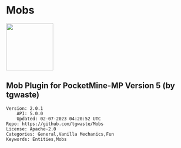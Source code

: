 # Mobs
<img src="https://raw.githubusercontent.com/tgwaste/Mobs/af941b100f14e3d97977945c777874f083088cfd/icon.png" width="128" height="128" />

## Mob Plugin for PocketMine-MP Version 5 (by tgwaste)
```properties
Version: 2.0.1
    API: 5.0.0
    Updated: 02-07-2023 04:20:52 UTC
Repo: https://github.com/tgwaste/Mobs
License: Apache-2.0
Categories: General,Vanilla Mechanics,Fun
Keywords: Entities,Mobs
```
